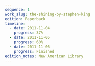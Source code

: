 ```yaml
---
sequence: 1
work_slug: the-shining-by-stephen-king
edition: Paperback
timeline:
  - date: 2011-11-04
    progress: 37%
  - date: 2011-11-05
    progress: 60%
  - date: 2011-11-06
    progress: Finished
edition_notes: New American Library
---
```


